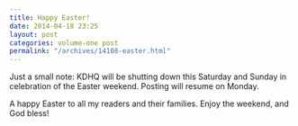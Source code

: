 ```yaml
---
title: Happy Easter!
date: 2014-04-18 23:25
layout: post
categories: volume-one post
permalink: "/archives/14108-easter.html"
---
```



Just a small note: KDHQ will be shutting down this Saturday and Sunday in celebration of the Easter weekend. Posting will resume on Monday. 

A happy Easter to all my readers and their families. Enjoy the weekend, and God bless!
